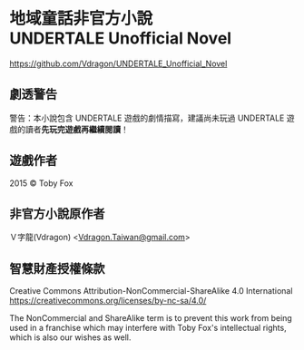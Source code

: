 # 地域童話非官方小說<br />UNDERTALE Unofficial Novel
<https://github.com/Vdragon/UNDERTALE_Unofficial_Novel>

## 劇透警告
警告：本小說包含 UNDERTALE 遊戲的劇情描寫，建議尚未玩過 UNDERTALE 遊戲的讀者**先玩完遊戲再繼續閱讀**！

## 遊戲作者
2015 © Toby Fox

## 非官方小說原作者
Ｖ字龍(Vdragon) &lt;<Vdragon.Taiwan@gmail.com>&gt;

## 智慧財產授權條款
Creative Commons Attribution-NonCommercial-ShareAlike 4.0 International  
<https://creativecommons.org/licenses/by-nc-sa/4.0/>

The NonCommercial and ShareAlike term is to prevent this work from being used in a franchise which may interfere with Toby Fox's intellectual rights, which is also our wishes as well.
